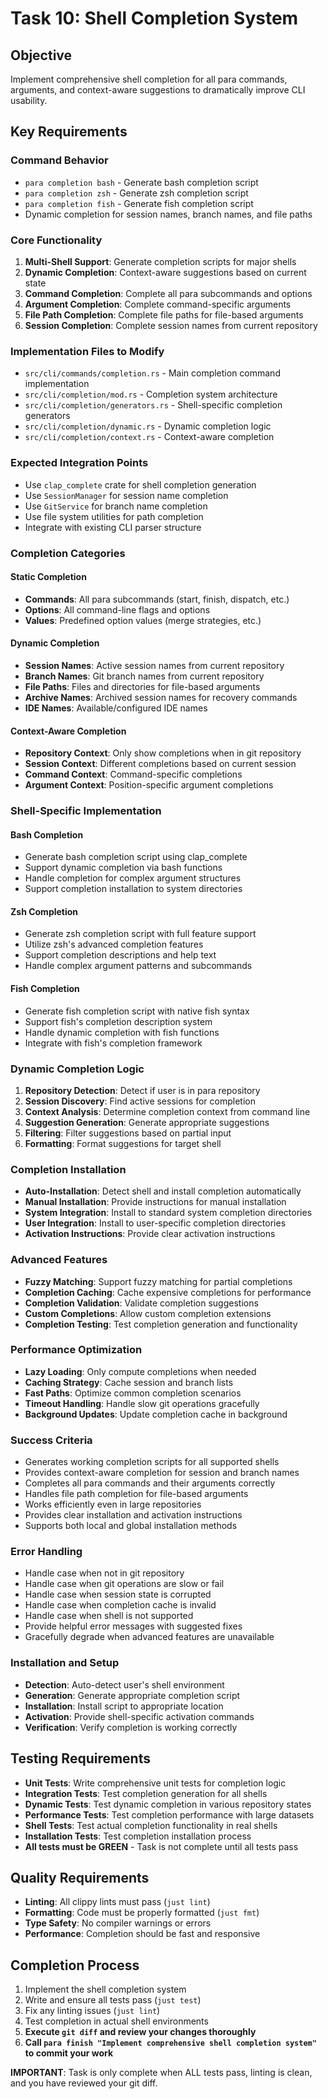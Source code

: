 # Task 10: Shell Completion System

## Objective
Implement comprehensive shell completion for all para commands, arguments, and context-aware suggestions to dramatically improve CLI usability.

## Key Requirements

### Command Behavior
- `para completion bash` - Generate bash completion script
- `para completion zsh` - Generate zsh completion script
- `para completion fish` - Generate fish completion script
- Dynamic completion for session names, branch names, and file paths

### Core Functionality
1. **Multi-Shell Support**: Generate completion scripts for major shells
2. **Dynamic Completion**: Context-aware suggestions based on current state
3. **Command Completion**: Complete all para subcommands and options
4. **Argument Completion**: Complete command-specific arguments
5. **File Path Completion**: Complete file paths for file-based arguments
6. **Session Completion**: Complete session names from current repository

### Implementation Files to Modify
- `src/cli/commands/completion.rs` - Main completion command implementation
- `src/cli/completion/mod.rs` - Completion system architecture
- `src/cli/completion/generators.rs` - Shell-specific completion generators
- `src/cli/completion/dynamic.rs` - Dynamic completion logic
- `src/cli/completion/context.rs` - Context-aware completion

### Expected Integration Points
- Use `clap_complete` crate for shell completion generation
- Use `SessionManager` for session name completion
- Use `GitService` for branch name completion
- Use file system utilities for path completion
- Integrate with existing CLI parser structure

### Completion Categories

#### Static Completion
- **Commands**: All para subcommands (start, finish, dispatch, etc.)
- **Options**: All command-line flags and options
- **Values**: Predefined option values (merge strategies, etc.)

#### Dynamic Completion
- **Session Names**: Active session names from current repository
- **Branch Names**: Git branch names from current repository
- **File Paths**: Files and directories for file-based arguments
- **Archive Names**: Archived session names for recovery commands
- **IDE Names**: Available/configured IDE names

#### Context-Aware Completion
- **Repository Context**: Only show completions when in git repository
- **Session Context**: Different completions based on current session
- **Command Context**: Command-specific completions
- **Argument Context**: Position-specific argument completions

### Shell-Specific Implementation

#### Bash Completion
- Generate bash completion script using clap_complete
- Support dynamic completion via bash functions
- Handle completion for complex argument structures
- Support completion installation to system directories

#### Zsh Completion
- Generate zsh completion script with full feature support
- Utilize zsh's advanced completion features
- Support completion descriptions and help text
- Handle complex argument patterns and subcommands

#### Fish Completion
- Generate fish completion script with native fish syntax
- Support fish's completion description system
- Handle dynamic completion with fish functions
- Integrate with fish's completion framework


### Dynamic Completion Logic
1. **Repository Detection**: Detect if user is in para repository
2. **Session Discovery**: Find active sessions for completion
3. **Context Analysis**: Determine completion context from command line
4. **Suggestion Generation**: Generate appropriate suggestions
5. **Filtering**: Filter suggestions based on partial input
6. **Formatting**: Format suggestions for target shell

### Completion Installation
- **Auto-Installation**: Detect shell and install completion automatically
- **Manual Installation**: Provide instructions for manual installation
- **System Integration**: Install to standard system completion directories
- **User Integration**: Install to user-specific completion directories
- **Activation Instructions**: Provide clear activation instructions

### Advanced Features
- **Fuzzy Matching**: Support fuzzy matching for partial completions
- **Completion Caching**: Cache expensive completions for performance
- **Completion Validation**: Validate completion suggestions
- **Custom Completions**: Allow custom completion extensions
- **Completion Testing**: Test completion generation and functionality

### Performance Optimization
- **Lazy Loading**: Only compute completions when needed
- **Caching Strategy**: Cache session and branch lists
- **Fast Paths**: Optimize common completion scenarios
- **Timeout Handling**: Handle slow git operations gracefully
- **Background Updates**: Update completion cache in background

### Success Criteria
- Generates working completion scripts for all supported shells
- Provides context-aware completion for session and branch names
- Completes all para commands and their arguments correctly
- Handles file path completion for file-based arguments
- Works efficiently even in large repositories
- Provides clear installation and activation instructions
- Supports both local and global installation methods

### Error Handling
- Handle case when not in git repository
- Handle case when git operations are slow or fail
- Handle case when session state is corrupted
- Handle case when completion cache is invalid
- Handle case when shell is not supported
- Provide helpful error messages with suggested fixes
- Gracefully degrade when advanced features are unavailable

### Installation and Setup
- **Detection**: Auto-detect user's shell environment
- **Generation**: Generate appropriate completion script
- **Installation**: Install script to appropriate location
- **Activation**: Provide shell-specific activation commands
- **Verification**: Verify completion is working correctly

## Testing Requirements
- **Unit Tests**: Write comprehensive unit tests for completion logic
- **Integration Tests**: Test completion generation for all shells
- **Dynamic Tests**: Test dynamic completion in various repository states
- **Performance Tests**: Test completion performance with large datasets
- **Shell Tests**: Test actual completion functionality in real shells
- **Installation Tests**: Test completion installation process
- **All tests must be GREEN** - Task is not complete until all tests pass

## Quality Requirements
- **Linting**: All clippy lints must pass (`just lint`)
- **Formatting**: Code must be properly formatted (`just fmt`)
- **Type Safety**: No compiler warnings or errors
- **Performance**: Completion should be fast and responsive

## Completion Process
1. Implement the shell completion system
2. Write and ensure all tests pass (`just test`)
3. Fix any linting issues (`just lint`)
4. Test completion in actual shell environments
5. **Execute `git diff` and review your changes thoroughly**
6. **Call `para finish "Implement comprehensive shell completion system"` to commit your work**

**IMPORTANT**: Task is only complete when ALL tests pass, linting is clean, and you have reviewed your git diff.
